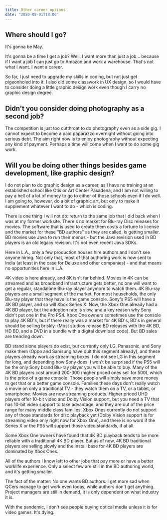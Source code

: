 ```yaml
---
title: Other career options
date: "2020-05-01T18:00"
---
```


## Where should I go?

It's gonna be May.

It's gonna be a time I get a job? Well, I want more than just a job... because if I want a job I can just go to Amazon and work a warehouse. That's not what I want. I want a career.

So far, I just need to upgrade my skills in coding, but not just get pigeonholed into it. I also did some classwork in UX design, so I would have to consider doing a little graphic design work even though I carry no graphic design degree.

## Didn't you consider doing photography as a second job?

The competition is just too cutthroat to do photography even as a side gig. I cannot expect to become a paid paparazzo overnight without going into serious debt. The aim right now is to enjoy photography  without expecting any kind of payment. Perhaps a time will come when I want to do some gig work.

## Will you be doing other things besides game development, like graphic design?

I do not plan to do graphic design as a career, as I have no training at an established school like Otis or Art Center Pasadena, and I am not willing to pay a hell of a lot of money to go to either of those schools even if I do well. I am going to, however, do a bit of graphic art, but only to make it supplement whatever I want to do - which is coding.

There is one thing I will not do: return to the same job that I did back when I was at my former worksite. There's no market for Blu-ray Disc releases for movies. The software that is used to create them costs a fortune to license and the market for these "BD authors" as they are called, is getting smaller. BD movies use Java to run their menus - but the Java revision used in BD players is an old legacy revision. It's not even recent Java SDKs. 

Here in L.A., only a few production houses hire authors and I don't see anyone hiring. Not only that, most of that authoring work is now sent to India (at least in the case for Deluxe and other companies) - and that means no opportunities here in L.A.

4K video is here already, and 8K isn't far behind. Movies in 4K can be streamed and as broadband infrastructure gets better, no one will want to get a regular, standalone Blu-ray player anymore to watch them. 4K Blu-ray players are a small segment of the market. For most households, the only Blu-ray player that they have is the game console. Sony's PS5 will have a 4K BD player, and so will Xbox Series X. Now, the Xbox One already had a 4K BD player, but the adoption rate is slow, and a key reason why Sony didn't put one in the Pro PS4. Xbox One owners sometimes use the console to play 4K BD's, but if there really was a market for 4K BD's, BD's in general should be selling briskly. (Most studios release BD releases with the 4K BD, HD BD, and a DVD in a bundle with a digital download code). But BD sales are trending down.

BD stand alone players do exist, but currently only LG, Panasonic, and Sony make them (Oppo and Samsung have quit this segment already), and these players already work as streaming boxes. I do not see LG in this segment for long, and depending how Sony does, I won't be surprised if the PS5 will be the only Sony brand Blu-ray player you will be able to buy. Many of the 4K BD players cost around 200-300 (higher priced ones sell for 500), which is the price of a game console. Those people will simply save more money to get that or a better game console. Families these days don't really watch a movie on only a traditional TV - they watch them on a TV, or a tablet, or smartphone. Movies are now streaming products. Higher priced UHD players offer 10-bit video and Dolby Vision support, but you need a TV that has 10-bit video support to take advantage, and they are out of the price range for many middle class families. Xbox Ones currently do not support any of those standards for disc playback yet (Dolby Vision support is for streaming video only right now for Xbox One), and there is no word if the Series X or the PS5 will support those video standards, if at all.

Some Xbox One owners have found that 4K BD playback tends to be more reliable with a traditional 4K BD player. But as of now, 4K BD traditional players are selling slowly and the install base for 4K BD players are dominated by Xbox Ones.

All of the authors I know left to other jobs that pay more or have a better worklife experience. Only a select few are still in the BD authoring world, and it's getting smaller.

The fact of the matter: No one wants BD authors. I get more sad when QCers manage to get work even today, while authors don't get anything. Project managers are still in demand, it is only dependent on what industry it is.

With the pandemic, I don't see people buying optical media unless it is for video games. It's dying.
